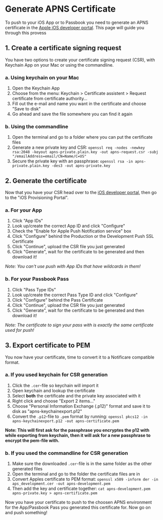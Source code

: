 # Generate APNS Certificate
To push to your iOS App or to Passbook you need to generate an APNS certificate in the [Apple iOS developer portal](https://developer.apple.com/ios). This page will guide you through this provess

## 1. Create a certificate signing request
You have two options to create your certificate signing request (CSR), with Keychain App on your Mac or using the commandline.

### a. Using keychain on your Mac
1. Open the Keychain App
2. Choose from the menu: Keychain > Certificate assistent > Request certificate from certificate authority…
3. Fill out the e-mail and name you want in the certificate and choose "Save to disk"
4. Go ahead and save the file somewhere you can find it again

### b. Using the commandline
1. Open the terminal and go to a folder where you can put the certificate files
2. Generate a new private key and CSR: `openssl req -nodes -newkey rsa:2048 -keyout apns-private.plain.key -out apns-request.csr -subj "/emailAddress=email/CN=Name/C=US"`
3. Secure the private key with an passphrase: `openssl rsa -in apns-private.plain.key -des3 -out apns-private.key`

## 2. Generate the certificate
Now that you have your CSR head over to the [iOS developer portal](https://developer.apple.com/ios), then go to the "iOS Provisioning Portal".

### a. For your App
1. Click "App IDs"
2. Look up/create the correct App ID and click "Configure"
3. Check the "Enable for Apple Push Notification service" box
4. Click "Configure" behind the Production or the Development Push SSL Certificate
5. Click "Continue", upload the CSR file you just generated
6. Click "Generate", wait for the certificate to be generated and then download it!

*Note: You can't use push with App IDs that have wildcards in them!*

### b. For your Passbook Pass
1. Click "Pass Type IDs"
2. Look up/create the correct Pass Type ID and click "Configure"
4. Click "Configure" behind the Pass Certificate
5. Click "Continue", upload the CSR file you just generated
6. Click "Generate", wait for the certificate to be generated and then download it!

*Note: The certificate to sign your pass with is exactly the same certificate used for push!*

## 3. Export certificate to PEM
You now have your certificate, time to convert it to a Notificare compatible format.

### a. If you used keychain for CSR generation
1. Click the `.cer`-file so keychain will import it
2. Open keychain and lookup the certificate
3. Select **both** the certificate and the private key associated with it
4. Right click and choose "Export 2 items…"
5. Choose "Personal Information Exchange (.p12)" format and save it to disk as "apns-keychainexport.p12"
6. Convert the `.p12`-file to `.pem` format by running: `openssl pkcs12 -in apns-keychainexport.p12 -out apns-certificate.pem`

**Note: This will first ask for the passphrase you encryptes the p12 with while exporting from keychain, then it will ask for a new passphrase to encrypt the pem-file with.**

### b. If you used the commandline for CSR generation
1. Make sure the downloaded `.cer`-file is in the same folder as the other generated files
2. Open the terminal and go to the folder the certificate files are in
3. Convert Apples certificate to PEM format: `openssl x509 -inform der -in aps_development.cer -out apns-development.pem`
3. Then add the key and certificate together: `cat apns-development.pem apns-private.key > apns-certificate.pem`

Now you have your certificate to push to the choosen APNS environment for the App/Passbook Pass you generated this certificate for. Now go on and push something!